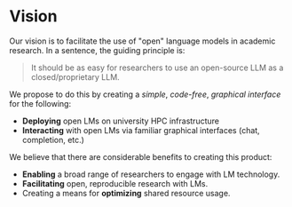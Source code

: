# Vision

Our vision is to facilitate the use of "open" language models in academic research. In a sentence, the guiding principle is:

> It should be as easy for researchers to use an open-source LLM as a closed/proprietary LLM.

We propose to do this by creating a _simple_, _code-free_, _graphical interface_ for the following:

- **Deploying** open LMs on university HPC infrastructure
- **Interacting** with open LMs via familiar graphical interfaces (chat, completion, etc.)

We believe that there are considerable benefits to creating this product:

- **Enabling** a broad range of researchers to engage with LM technology.
- **Facilitating** open, reproducible research with LMs.
- Creating a means for **optimizing** shared resource usage.


